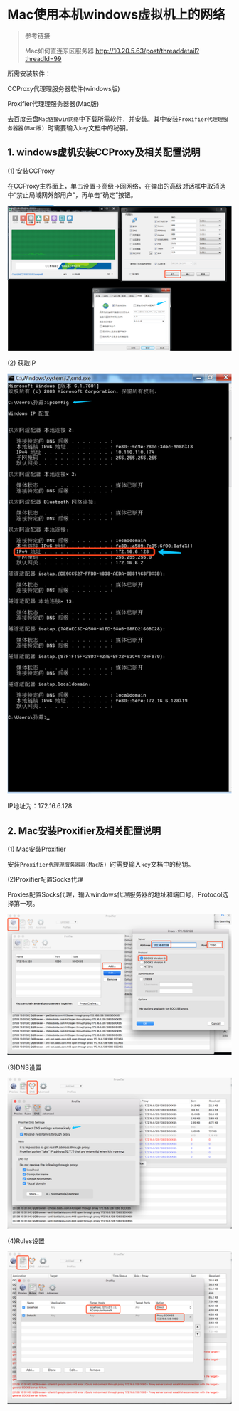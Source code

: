 # Mac使用本机windows虚拟机上的网络


> 参考链接
>
> Mac如何直连东区服务器
> <http://10.20.5.63/post/threaddetail?threadId=99>
>
>
>


所需安装软件：

CCProxy代理理服务器软件(windows版) 

Proxifier代理理服务器器(Mac版) 

去百度云盘`Mac链接win网络`中下载所需软件，并安装。其中安装`Proxifier代理理服务器器(Mac版) `时需要输入`key`文档中的秘钥。


## 1. windows虚机安装CCProxy及相关配置说明

(1) 安装CCProxy

在CCProxy主界面上，单击设置->高级->⽹网络，在弹出的高级对话框中取消选中“禁⽌局域网外部用户”，再单击“确定”按钮。

![CountBased01](https://raw.githubusercontent.com/sunshinelu/LearnDiary/master/images/Mac/Mac.Mac使用本机windows虚拟机上的网络_win_01.png)

(2) 获取IP


![CountBased01](https://raw.githubusercontent.com/sunshinelu/LearnDiary/master/images/Mac/Mac.Mac使用本机windows虚拟机上的网络_win_02.png)

IP地址为：172.16.6.128

## 2. Mac安装Proxifier及相关配置说明

(1) Mac安装Proxifier

安装`Proxifier代理理服务器器(Mac版) `时需要输入`key`文档中的秘钥。

(2)Proxifier配置Socks代理

Proxies配置Socks代理，输入windows代理服务器的地址和端⼝号，Protocol选择第一项。

![CountBased01](https://raw.githubusercontent.com/sunshinelu/LearnDiary/master/images/Mac/Mac.Mac使用本机windows虚拟机上的网络_mac_01.png)


(3)DNS设置

![CountBased01](https://raw.githubusercontent.com/sunshinelu/LearnDiary/master/images/Mac/Mac.Mac使用本机windows虚拟机上的网络_mac_02.png)


(4)Rules设置

![CountBased01](https://raw.githubusercontent.com/sunshinelu/LearnDiary/master/images/Mac/Mac.Mac使用本机windows虚拟机上的网络_mac_03.png)
